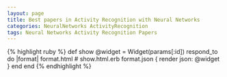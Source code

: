 ```yaml
---
layout: page
title: Best papers in Activity Recognition with Neural Networks
categories: NeuralNetworks ActivityRecognition
tags: Neural Networks Activity Recognition Papers
---
```


{% highlight ruby %}
def show
  @widget = Widget(params[:id])
  respond_to do |format|
    format.html # show.html.erb
    format.json { render json: @widget }
  end
end
{% endhighlight %}
